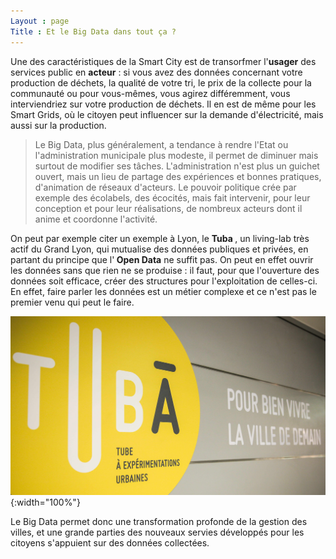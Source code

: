 ```yaml
---
Layout : page
Title : Et le Big Data dans tout ça ?
---
```


Une des caractéristiques de la Smart City est de transorfmer l'<strong>usager</strong> des services public en <strong>acteur</strong> :
si vous avez des données concernant votre production de déchets, la qualité de votre tri, le prix de la collecte pour la 
communauté ou pour vous-mêmes, vous agirez différemment, vous interviendriez sur votre production de déchets. Il en est de même pour les Smart Grids, où le citoyen peut influencer sur la demande d'électricité, mais aussi sur la production. 

> Le Big Data, plus généralement, a tendance à rendre l'Etat ou l'administration municipale plus modeste, il permet
de diminuer mais surtout de modifier ses tâches. L'administration n'est plus un guichet ouvert, mais un lieu de partage 
des expériences et bonnes pratiques, d'animation de réseaux d'acteurs. Le pouvoir politique crée par exemple des écolabels,
des écocités, mais fait intervenir, pour leur conception et pour leur réalisations, de nombreux acteurs dont il anime et
coordonne l'activité. 

On peut par exemple citer un exemple à Lyon, le <strong> Tuba </strong>, un living-lab très actif du Grand
Lyon, qui mutualise des données publiques et privées, en partant du principe que l'<strong> Open Data</strong> ne
suffit pas. On peut en effet ouvrir les données sans que rien ne se produise : il faut, pour que l'ouverture des données
soit efficace, créer des structures pour l'exploitation de celles-ci. En effet, faire parler les données est un métier 
complexe et ce n'est pas le premier venu qui peut le faire.

![Tuba](/Images/tuba.jpg/){:width="100%"}

Le Big Data permet donc une transformation profonde de la gestion des villes, et une grande parties des nouveaux servies
développés pour les citoyens s'appuient sur des données collectées. 
